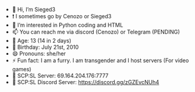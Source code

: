- 👋 Hi, I’m Sieged3
- ❗ I sometimes go by Cenozo or Sieged3
- 👀 I’m interested in Python coding and HTML
- 📫 You can reach me via discord (Cenozo) or Telegram (PENDING)
- 🧵 Age: 13 (14 in 2 days)
- 🎂 Birthday: July 21st, 2010
- 😄 Pronouns: she/her
- ⚡ Fun fact: I am a furry. I am transgender and I host servers (For video games)
- 🧪 SCP:SL Server: 69.164.204.176:7777
- 💬 SCP:SL Discord Server: https://discord.gg/zGZEvcNUh4
